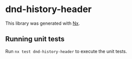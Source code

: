 # dnd-history-header

This library was generated with [Nx](https://nx.dev).

## Running unit tests

Run `nx test dnd-history-header` to execute the unit tests.
